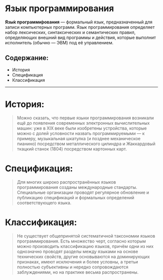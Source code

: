 # Язык программирования

**Язы́к программи́рования** — формальный язык, предназначенный для записи компьютерных программ. Язык программирования определяет набор лексических, синтаксических и семантических правил, определяющих внешний вид программы и действия, которые выполнит исполнитель (обычно — ЭВМ) под её управлением.

## Содержание:
* История
* Спецификация
* Классификация

____________
#  История:
> Можно сказать, что первые языки программирования возникали ещё до появления современных электронных вычислительных машин: уже в XIX веке были изобретены устройства, которые можно с долей условности назвать программируемыми — к примеру, музыкальная шкатулка (и позднее механическое пианино) посредством металлического цилиндра и Жаккардовый ткацкий станок (1804) посредством картонных карт.

# Спецификация:
> Для многих широко распространённых языков программирования созданы международные стандарты. Специальные организации проводят регулярное обновление и публикацию спецификаций и формальных определений соответствующего языка.

# Классификация:
> Не существует общепринятой систематичной таксономии языков программирования. Есть множество черт, согласно которым можно производить классификацию языков, причём одни из них однозначно проводят разделы между языками на основе технических свойств, другие основываются на доминирующих признаках, имеют исключения и более условны, а третьи полностью субъективны и нередко сопровождаются заблуждениями, но на практике весьма распространены.

